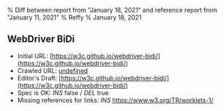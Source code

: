 % Diff between report from "January 18, 2021" and reference report from "January 11, 2021"
% Reffy
% January 18, 2021

## WebDriver BiDi

- Initial URL: [https://w3c.github.io/webdriver-bidi/](https://w3c.github.io/webdriver-bidi/)
- Crawled URL: [undefined](undefined)
- Editor's Draft: [https://w3c.github.io/webdriver-bidi/](https://w3c.github.io/webdriver-bidi/)
- Spec is OK: *INS* false / *DEL* true
- Missing references for links: *INS* https://www.w3.org/TR/worklets-1/


